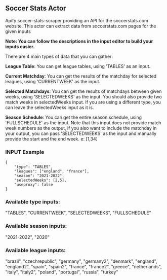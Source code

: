 
## Soccer Stats Actor

Apify soccer-stats-scraper providing an API for the soccerstats.com website. This actor can extract data from soccerstats.com pages for the given inputs

**Note: You can follow the descriptions in the input editor to build your inputs easier.** 

There are 4 main types of data that you can gather: 

**League Table**: You can get league tables, using 'TABLES' as an input.

**Current Matchday**: You can get the results of the matchday for selected leagues, using 'CURRENTWEEK' as the input.

**Selected Matchdays**: You can get the results of matchdays between given weeks, using 'SELECTEDWEEKS' as the input. You should also provide two match weeks in selectedWeeks input. If you are using a different type, you can leave the selectedWeeks input as it is.

**Season Schedule**: You can get the entire season schedule, using 'FULLSCHEDULE' as the input. Note that this input does not provide match week numbers as the output, if you also want to include the matchday in your output, you can pass 'SELECTEDWEEKS' as the input and manually provide the start and the end week. e: [1,34]

### INPUT Example

```
{ 
    "type": "TABLES",
    "leagues": ["england", "france"],
    "season": "2021-2022",
    "selectedWeeks": [2,5],
    "useproxy": false
}
```

### Available type inputs:
"TABLES", "CURRENTWEEK", "SELECTEDWEEKS", "FULLSCHEDULE"

### Available season inputs:
 
"2021-2022", "2020"

 ### Available league inputs:

"brazil", "czechrepublic", "germany", "germany2", "denmark", "england", "england2", "spain", "spain2", "france", "france2", "greece", "netherlands", "italy", "italy2", "poland", "portugal", "russia", "turkey"